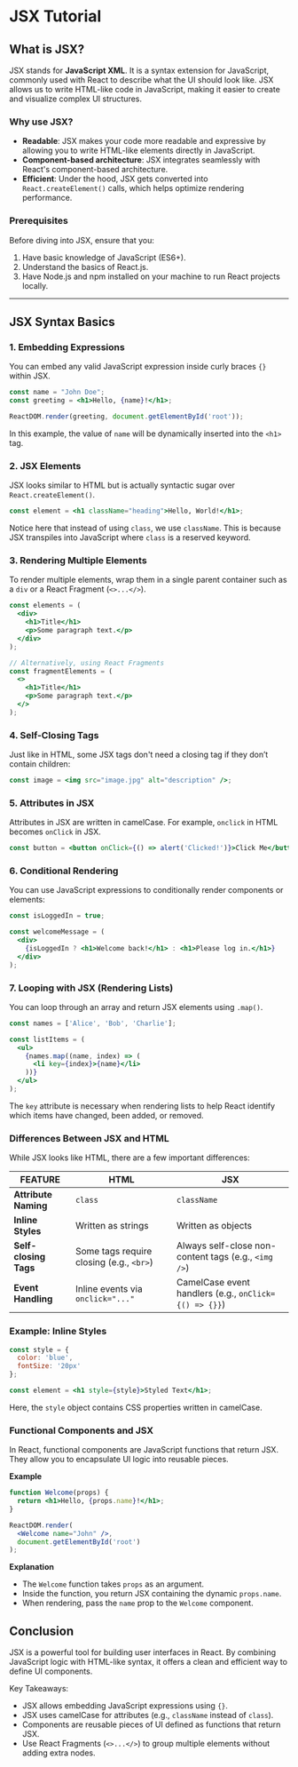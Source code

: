 # JSX Tutorial

## What is JSX?

JSX stands for **JavaScript XML**. It is a syntax extension for JavaScript, commonly used with React to describe what the UI should look like. JSX allows us to write HTML-like code in JavaScript, making it easier to create and visualize complex UI structures.

### Why use JSX?

- **Readable**: JSX makes your code more readable and expressive by allowing you to write HTML-like elements directly in JavaScript.
- **Component-based architecture**: JSX integrates seamlessly with React's component-based architecture.
- **Efficient**: Under the hood, JSX gets converted into `React.createElement()` calls, which helps optimize rendering performance.

### Prerequisites

Before diving into JSX, ensure that you:
1. Have basic knowledge of JavaScript (ES6+).
2. Understand the basics of React.js.
3. Have Node.js and npm installed on your machine to run React projects locally.

---

## JSX Syntax Basics

### 1. Embedding Expressions

You can embed any valid JavaScript expression inside curly braces `{}` within JSX.

```jsx
const name = "John Doe";
const greeting = <h1>Hello, {name}!</h1>;

ReactDOM.render(greeting, document.getElementById('root'));
```  
In this example, the value of `name` will be dynamically inserted into the `<h1>` tag.

### 2. JSX Elements

JSX looks similar to HTML but is actually syntactic sugar over `React.createElement()`.
```jsx
const element = <h1 className="heading">Hello, World!</h1>;
```   

Notice here that instead of using `class`, we use `className`. This is because JSX transpiles into JavaScript where `class` is a reserved keyword.

### 3. Rendering Multiple Elements  

To render multiple elements, wrap them in a single parent container such as a `div` or a React Fragment (`<>...</>`).

```jsx
const elements = (
  <div>
    <h1>Title</h1>
    <p>Some paragraph text.</p>
  </div>
);

// Alternatively, using React Fragments
const fragmentElements = (
  <>
    <h1>Title</h1>
    <p>Some paragraph text.</p>
  </>
);
```   

### 4. Self-Closing Tags  

Just like in HTML, some JSX tags don't need a closing tag if they don’t contain children:
```jsx
const image = <img src="image.jpg" alt="description" />;
```   

### 5. Attributes in JSX  

Attributes in JSX are written in camelCase. For example, `onclick` in HTML becomes `onClick` in JSX.
```jsx
const button = <button onClick={() => alert('Clicked!')}>Click Me</button>;
```  

### 6. Conditional Rendering
You can use JavaScript expressions to conditionally render components or elements:  
```jsx
const isLoggedIn = true;

const welcomeMessage = (
  <div>
    {isLoggedIn ? <h1>Welcome back!</h1> : <h1>Please log in.</h1>}
  </div>
);
```  

### 7. Looping with JSX (Rendering Lists)  
You can loop through an array and return JSX elements using `.map()`.
```jsx
const names = ['Alice', 'Bob', 'Charlie'];

const listItems = (
  <ul>
    {names.map((name, index) => (
      <li key={index}>{name}</li>
    ))}
  </ul>
);
```  
The `key` attribute is necessary when rendering lists to help React identify which items have changed, been added, or removed.  

### Differences Between JSX and HTML  

While JSX looks like HTML, there are a few important differences:

| FEATURE          | HTML                          | JSX                           |
|------------------|-------------------------------|-------------------------------|
| **Attribute Naming** | `class`                      | `className`                   |
| **Inline Styles**    | Written as strings           | Written as objects            |
| **Self-closing Tags** | Some tags require closing (e.g., `<br>`) | Always self-close non-content tags (e.g., `<img />`) |
| **Event Handling**   | Inline events via `onclick="..."` | CamelCase event handlers (e.g., `onClick={() => {}}`) |

### Example: Inline Styles  

```jsx
const style = {
  color: 'blue',
  fontSize: '20px'
};

const element = <h1 style={style}>Styled Text</h1>;
```  

Here, the `style` object contains CSS properties written in camelCase.  

### Functional Components and JSX  
In React, functional components are JavaScript functions that return JSX. They allow you to encapsulate UI logic into reusable pieces.

**Example**  
```jsx  
function Welcome(props) {
  return <h1>Hello, {props.name}!</h1>;
}

ReactDOM.render(
  <Welcome name="John" />,
  document.getElementById('root')
);
```  
**Explanation**  

-   The `Welcome` function takes `props` as an argument.
-   Inside the function, you return JSX containing the dynamic `props.name`.
-   When rendering, pass the `name` prop to the `Welcome` component.

## Conclusion

JSX is a powerful tool for building user interfaces in React. By combining JavaScript logic with HTML-like syntax, it offers a clean and efficient way to define UI components.

Key Takeaways:
-   JSX allows embedding JavaScript expressions using `{}`.
-   JSX uses camelCase for attributes (e.g., `className` instead of `class`).
-   Components are reusable pieces of UI defined as functions that return JSX.
-   Use React Fragments (`<>...</>`) to group multiple elements without adding extra nodes.



